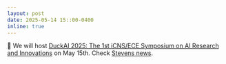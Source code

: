 ```yaml
---
layout: post
date: 2025-05-14 15::00-0400
inline: true
---
```


:calendar: We will host [DuckAI 2025: The 1st iCNS/ECE Symposium on AI Research and Innovations](https://duck-ai-stevens.github.io) on May 15th. Check [Stevens news](https://www.stevens.edu/news/duckai-2025). 

